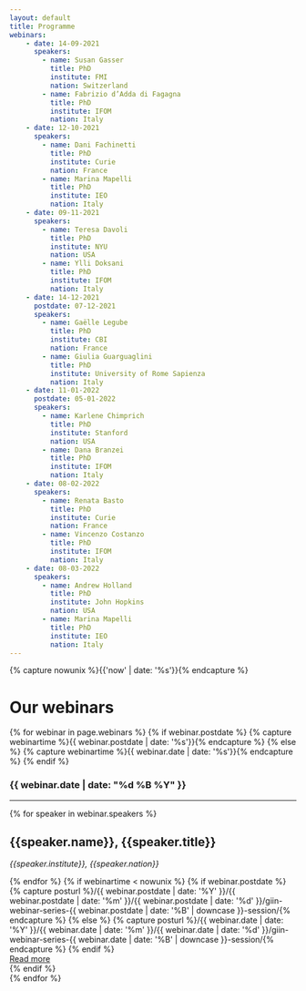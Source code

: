 ```yaml
---
layout: default
title: Programme
webinars:
    - date: 14-09-2021
      speakers:
        - name: Susan Gasser
          title: PhD
          institute: FMI
          nation: Switzerland
        - name: Fabrizio d’Adda di Fagagna
          title: PhD
          institute: IFOM
          nation: Italy
    - date: 12-10-2021
      speakers:
        - name: Dani Fachinetti
          title: PhD
          institute: Curie
          nation: France
        - name: Marina Mapelli
          title: PhD
          institute: IEO
          nation: Italy
    - date: 09-11-2021
      speakers:
        - name: Teresa Davoli
          title: PhD
          institute: NYU
          nation: USA
        - name: Ylli Doksani
          title: PhD
          institute: IFOM
          nation: Italy
    - date: 14-12-2021
      postdate: 07-12-2021
      speakers:
        - name: Gaëlle Legube
          title: PhD
          institute: CBI
          nation: France
        - name: Giulia Guarguaglini
          title: PhD
          institute: University of Rome Sapienza
          nation: Italy
    - date: 11-01-2022
      postdate: 05-01-2022
      speakers:
        - name: Karlene Chimprich
          title: PhD
          institute: Stanford
          nation: USA
        - name: Dana Branzei
          title: PhD
          institute: IFOM
          nation: Italy
    - date: 08-02-2022
      speakers:
        - name: Renata Basto
          title: PhD
          institute: Curie
          nation: France
        - name: Vincenzo Costanzo
          title: PhD
          institute: IFOM
          nation: Italy
    - date: 08-03-2022
      speakers:
        - name: Andrew Holland
          title: PhD
          institute: John Hopkins
          nation: USA
        - name: Marina Mapelli
          title: PhD
          institute: IEO
          nation: Italy
---
```


{% capture nowunix %}{{'now' | date: '%s'}}{% endcapture %}

<div class="container mt-4">
<h1 class="h1 font-weight-light">Our webinars</h1>
{% for webinar in page.webinars %}
    {% if webinar.postdate %}
        {% capture webinartime %}{{ webinar.postdate | date: '%s'}}{% endcapture %}
    {% else %}
        {% capture webinartime %}{{ webinar.date | date: '%s'}}{% endcapture %}
    {% endif %}
<h3 class="h3 font-weight-light mt-4">
    {{ webinar.date | date: "%d %B %Y" }} 
</h3>
<hr>
<div class="row">
    {% for speaker in webinar.speakers %}
    <div class="col-lg-6 text-center">
        <h2 class="h2 font-weight-light">{{speaker.name}}, {{speaker.title}}</h2>
        <p class="card-body"><i>{{speaker.institute}}, {{speaker.nation}}</i></p>
    </div>
    {% endfor %}
    {% if webinartime < nowunix %}
    {% if webinar.postdate %}
        {% capture posturl %}/{{ webinar.postdate | date: '%Y' }}/{{ webinar.postdate | date: '%m' }}/{{ webinar.postdate | date: '%d' }}/giin-webinar-series-{{ webinar.postdate | date: '%B' | downcase }}-session/{% endcapture %}
    {% else %}
        {% capture posturl %}/{{ webinar.date | date: '%Y' }}/{{ webinar.date | date: '%m' }}/{{ webinar.date | date: '%d' }}/giin-webinar-series-{{ webinar.date | date: '%B' | downcase }}-session/{% endcapture %}
    {% endif %}
    <div class="col-lg-12 mt-2">
        <div class="float-right">
        <a href="{{posturl}}" class="btn btn-sm btn-info">Read more</a>
        </div>
    </div>
    {% endif %}
</div>
{% endfor %}
</div>
